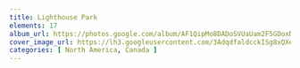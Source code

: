 ```yaml
---
title: Lighthouse Park
elements: 17
album_url: https://photos.google.com/album/AF1QipMo8DADoSVUaUam2F5GDoxNdpAwfye24QPP7zl-
cover_image_url: https://lh3.googleusercontent.com/3AdqdfaldcckISg8xQXeKjosivn9ZEqm65_-l5QC2w6_9ypRtkEtuUKuwlxzEdFKfrona_auieJRcqIbEnXTTYD0wrRwckuEmWfAbneBk4n4RX-M-5EZEulAi-FL-QzrmF1Jcke9afK22y3Baq7oel264hwuZyKBEoepXgCtM_0EP0C8HIX9JGdCIHqX7zNJrJnKyhcM6HQw6Vzrt--hD0YBTnLO9MyyLFAJ8FoM4H9rR53Y9tj0lL6U9viliOsZHWHXLe39PXFO_Gxew6TXRGug_eIITnklhYi8X3c2AdpIe9CFv4O4ZXyAJ1H69R6EoRhN5ew7vJKGqdQWyb1og6aN48UdM0KLxSkadzbRcN23kqgHmJPnLtFJzceUwpverHhZfiyVkUq4Gj-7KdlKXXU2bjopHi4pWdj3rqVmrEBcqBTrNl6gZV0ph-tlF1swWdHedaLFhGjoNRP1N03WXqxsaH2655EDPhhWbTW_m0x8VdcczzhsK9MJ9q-tZBL2Z1z3-7OAhFYkFBCWYnKAo8k8MVU-LbOAbMS5CJmQFg6MZTCdx1FZgD2PBHrCu1HkWVYuSEngnqBQQv4t-y7xv_glJDR0pmsO6vahnUu-I4u9kQmEgXygespKoYA0wn9idfkAqN9Wg_KnDY8PPYOvV4YDzw=s195-p-k-no
categories: [ North America, Canada ]
---
```

